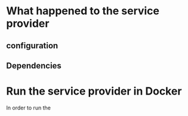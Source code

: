 # What happened to the service provider

## configuration


## Dependencies

# Run the service provider in Docker
In order to run the 